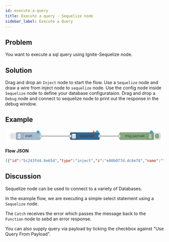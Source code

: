 ```yaml
---
id: execute-a-query
title: Execute a query - Sequelize node
sidebar_label: Execute a Query
---
```


## Problem

You want to execute a sql query using Ignite-Sequelize node.

## Solution

Drag and drop an <code class="node">Inject</code> node to start the flow.
Use a <code class="node">Sequelize</code> node and draw a wire from inject node to <code class="node">sequelize</code> node.
Use the config node inside <code class="node">Sequelize</code> node to define your database configurataion.
Drag and drop a <code class="node">Debug</code> node and connect to sequelize node to print out the response in the debug window.

## Example

![](../assets/sequelize/execute-a-query.png)

<b>Flow JSON</b>

```json
[{"id":"5c243fd4.8e65d","type":"inject","z":"e80b077d.dc8e78","name":"","topic":"start","payload":"","payloadType":"str","repeat":"","crontab":"","once":false,"onceDelay":0.1,"x":330,"y":280,"wires":[["e7daf9cc.61e858"]]},{"id":"e7daf9cc.61e858","type":"sequelize","z":"e80b077d.dc8e78","name":"","usepayload":false,"query":"SELECT * FROM Users;","database":"","output":true,"outputs":1,"x":560,"y":280,"wires":[["bb949601.188718"]]},{"id":"bb949601.188718","type":"debug","z":"e80b077d.dc8e78","name":"","active":true,"tosidebar":true,"console":false,"tostatus":false,"complete":"false","x":770,"y":280,"wires":[]}]
```

## Discussion

Sequelize node can be used to connect to a variety of Databases.

In the example flow, we are executing a simple select statement using a <code class="node">Sequelize</code> node.

The <code class="node">Catch</code> receives the error which passes the message back to the <code class="node">Function</code> node to sebd an error response.

You can also supply query via payload by ticking the checkbox against "Use Query From Payload".
